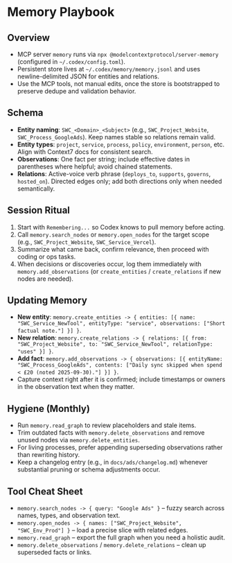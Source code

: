 # Memory Playbook

## Overview
- MCP server `memory` runs via `npx @modelcontextprotocol/server-memory` (configured in `~/.codex/config.toml`).
- Persistent store lives at `~/.codex/memory/memory.jsonl` and uses newline-delimited JSON for entities and relations.
- Use the MCP tools, not manual edits, once the store is bootstrapped to preserve dedupe and validation behavior.

## Schema
- **Entity naming**: `SWC_<Domain>_<Subject>` (e.g., `SWC_Project_Website`, `SWC_Process_GoogleAds`). Keep names stable so relations remain valid.
- **Entity types**: `project`, `service`, `process`, `policy`, `environment`, `person`, etc. Align with Context7 docs for consistent search.
- **Observations**: One fact per string; include effective dates in parentheses where helpful; avoid chained statements.
- **Relations**: Active-voice verb phrase (`deploys_to`, `supports`, `governs`, `hosted_on`). Directed edges only; add both directions only when needed semantically.

## Session Ritual
1. Start with `Remembering...` so Codex knows to pull memory before acting.
2. Call `memory.search_nodes` or `memory.open_nodes` for the target scope (e.g., `SWC_Project_Website`, `SWC_Service_Vercel`).
3. Summarize what came back, confirm relevance, then proceed with coding or ops tasks.
4. When decisions or discoveries occur, log them immediately with `memory.add_observations` (or `create_entities` / `create_relations` if new nodes are needed).

## Updating Memory
- **New entity**: `memory.create_entities -> { entities: [{ name: "SWC_Service_NewTool", entityType: "service", observations: ["Short factual note."] }] }`.
- **New relation**: `memory.create_relations -> { relations: [{ from: "SWC_Project_Website", to: "SWC_Service_NewTool", relationType: "uses" }] }`.
- **Add fact**: `memory.add_observations -> { observations: [{ entityName: "SWC_Process_GoogleAds", contents: ["Daily sync skipped when spend < £20 (noted 2025-09-30)."] }] }`.
- Capture context right after it is confirmed; include timestamps or owners in the observation text when they matter.

## Hygiene (Monthly)
- Run `memory.read_graph` to review placeholders and stale items.
- Trim outdated facts with `memory.delete_observations` and remove unused nodes via `memory.delete_entities`.
- For living processes, prefer appending superseding observations rather than rewriting history.
- Keep a changelog entry (e.g., in `docs/ads/changelog.md`) whenever substantial pruning or schema adjustments occur.

## Tool Cheat Sheet
- `memory.search_nodes -> { query: "Google Ads" }` – fuzzy search across names, types, and observation text.
- `memory.open_nodes -> { names: ["SWC_Project_Website", "SWC_Env_Prod"] }` – load a precise slice with related edges.
- `memory.read_graph` – export the full graph when you need a holistic audit.
- `memory.delete_observations` / `memory.delete_relations` – clean up superseded facts or links.
